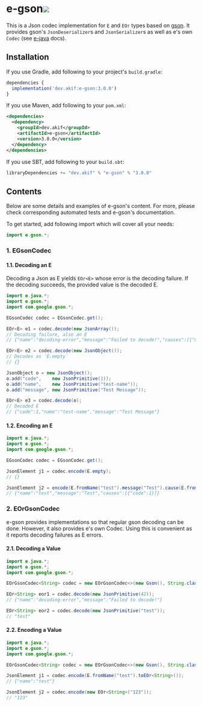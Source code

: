 [//]: # "This file is generated by [mdoc](https://scalameta.org/mdoc). Do not edit it directly as it will be overwritten. Instead edit corresponding file in docs folder."

# e-gson[![](https://img.shields.io/badge/docs-3.0.0-brightgreen.svg?style=for-the-badge&logo=java&color=007396&labelColor=333333)](https://javadoc.io/doc/dev.akif/e-gson)

This is a Json codec implementation for `E` and `EOr` types based on [gson](https://github.com/google/gson). It provides gson's `JsonDeserializer`s and `JsonSerializer`s as well as e's own `Codec` (see [e-java](/e-java/README.md#3-codec-decoder-and-encoder) docs).

## Installation

If you use Gradle, add following to your project's `build.gradle`:

```javascript
dependencies {
  implementation('dev.akif:e-gson:3.0.0')
}
```

If you use Maven, add following to your `pom.xml`:

```xml
<dependencies>
  <dependency>
    <groupId>dev.akif</groupId>
    <artifactId>e-gson</artifactId>
    <version>3.0.0</version>
  </dependency>
</dependencies>
```

If you use SBT, add following to your `build.sbt`:

```scala
libraryDependencies += "dev.akif" % "e-gson" % "3.0.0"
```

## Contents

Below are some details and examples of e-gson's content. For more, please check corresponding automated tests and e-gson's documentation.

To get started, add following import which will cover all your needs:

```java
import e.gson.*;
```

### 1. EGsonCodec

#### 1.1. Decoding an E

Decoding a Json as E yields `EOr<E>` whose error is the decoding failure. If the decoding succeeds, the provided value is the decoded E.

```java
import e.java.*;
import e.gson.*;
import com.google.gson.*;

EGsonCodec codec = EGsonCodec.get();

EOr<E> e1 = codec.decode(new JsonArray());
// Decoding failure, also an E
// {"name":"decoding-error","message":"Failed to decode!","causes":[{"message":"Excepted: JsonObject"}]}

EOr<E> e2 = codec.decode(new JsonObject());
// Decodes as `E.empty`
// {}

JsonObject o = new JsonObject();
o.add("code",    new JsonPrimitive(1));
o.add("name",    new JsonPrimitive("test-name"));
o.add("message", new JsonPrimitive("Test Message"));

EOr<E> e3 = codec.decode(o);
// Decoded E
// {"code":1,"name":"test-name","message":"Test Message"}
```

#### 1.2. Encoding an E

```java
import e.java.*;
import e.gson.*;
import com.google.gson.*;

EGsonCodec codec = EGsonCodec.get();

JsonElement j1 = codec.encode(E.empty);
// {}

JsonElement j2 = encode(E.fromName("test").message("Test").cause(E.fromCode(1)));
// {"name":"test","message":"Test","causes":[{"code":1}]}
```

### 2. EOrGsonCodec

e-gson provides implementations so that regular gson decoding can be done. However, it also provides e's own Codec. Using this is convenient as it reports decoding failures as E errors.

#### 2.1. Decoding a Value

```java
import e.java.*;
import e.gson.*;
import com.google.gson.*;

EOrGsonCodec<String> codec = new EOrGsonCodec<>(new Gson(), String.class);

EOr<String> eor1 = codec.decode(new JsonPrimitive(42));
// {"name":"decoding-error","message":"Failed to decode!"}

EOr<String> eor2 = codec.decode(new JsonPrimitive("test"));
// "test"
```

#### 2.2. Encoding a Value

```java
import e.java.*;
import e.gson.*;
import com.google.gson.*;

EOrGsonCodec<String> codec = new EOrGsonCodec<>(new Gson(), String.class);

JsonElement j1 = codec.encode(E.fromName("test").toEOr<String>());
// {"name":"test"}

JsonElement j2 = codec.encode(new EOr<String>("123"));
// "123"
```
